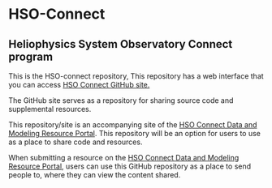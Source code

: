 # HSO-Connect
## Heliophysics System Observatory Connect program
This is the HSO-connect repository, This repository has a web interface that you can access [HSO Connect GitHub site.](https://hsoconnect.github.io/HSO-Connect/site/index.html)

The GitHub site serves as a repository for sharing source code and supplemental resources.

This repository/site is an accompanying site of the [HSO Connect Data and Modeling Resource Portal](https://hsoconnect.hpde.gsfc.nasa.gov/). This repository will be an option for users to use as a place to share
code and resources. 

When submitting a resource on the [HSO Connect Data and Modeling Resource Portal](https://hsoconnect.hpde.gsfc.nasa.gov/), users can use this GitHub repository as a place to send people to, where they can view the content shared. 
